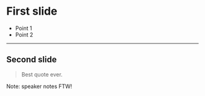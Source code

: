 # First slide

- Point 1
- Point 2

---

## Second slide

> Best quote ever.

Note: speaker notes FTW!